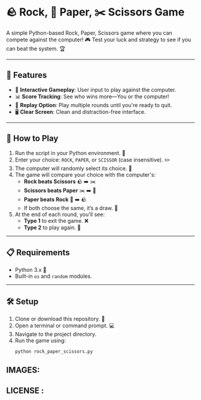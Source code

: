 # 🪨 Rock, 📄 Paper, ✂️ Scissors Game

A simple Python-based Rock, Paper, Scissors game where you can compete against the computer! 🎮 Test your luck and strategy to see if you can beat the system. 🏆

---

## 🌟 Features
- 🎯 **Interactive Gameplay**: User input to play against the computer.
- 📊 **Score Tracking**: See who wins more—You or the computer!
- 🔄 **Replay Option**: Play multiple rounds until you're ready to quit.
- 🖥️ **Clear Screen**: Clean and distraction-free interface.

---

## 🚀 How to Play
1. Run the script in your Python environment. 🐍
2. Enter your choice: `ROCK`, `PAPER`, or `SCISSOR` (case insensitive). ✏️
3. The computer will randomly select its choice. 🎲
4. The game will compare your choice with the computer's:
   - **Rock beats Scissors** 🪨 ➡️ ✂️
   - **Scissors beats Paper** ✂️ ➡️ 📄
   - **Paper beats Rock** 📄 ➡️ 🪨
   - If both choose the same, it’s a draw. 🤝
5. At the end of each round, you'll see:
   - **Type 1** to exit the game. ❌
   - **Type 2** to play again. 🔁

---

## 📋 Requirements
- Python 3.x 🐍
- Built-in `os` and `random` modules.

---

## 🛠️ Setup
1. Clone or download this repository. 📂
2. Open a terminal or command prompt. 💻
3. Navigate to the project directory.
4. Run the game using:
   ```bash
   python rock_paper_scissors.py

## IMAGES:




## LICENSE :
